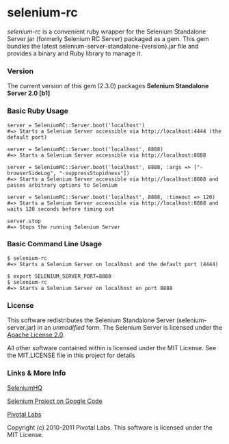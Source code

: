 # selenium-rc #

_selenium-rc_ is a convenient ruby wrapper for the Selenium Standalone Server jar (formerly Selenium RC Server) packaged as a gem. This gem bundles the latest selenium-server-standalone-{version}.jar file and provides a binary and Ruby library to manage it.

### Version ###

The current version of this gem (2.3.0) packages **Selenium Standalone Server 2.0 [b1]**

### Basic Ruby Usage ###

    server = SeleniumRC::Server.boot('localhost')
    #=> Starts a Selenium Server accessible via http://localhost:4444 (the default port)

    server = SeleniumRC::Server.boot('localhost', 8888)
    #=> Starts a Selenium Server accessible via http://localhost:8888

    server = SeleniumRC::Server.boot('localhost', 8888, :args => ["-browserSideLog", "-suppressStupidness"])
    #=> Starts a Selenium Server accessible via http://localhost:8888 and passes arbitrary options to Selenium

    server = SeleniumRC::Server.boot('localhost', 8888, :timeout => 120)
    #=> Starts a Selenium Server accessible via http://localhost:8888 and waits 120 seconds before timing out

    server.stop
    #=> Stops the running Selenium Server

### Basic Command Line Usage ###

    $ selenium-rc
    #=> Starts a Selenium Server on localhost and the default port (4444)

    $ export SELENIUM_SERVER_PORT=8888
    $ selenium-rc
    #=> Starts a Selenium Server on localhost on port 8888

### License ###
This software redistributes the Selenium Standalone Server (selenium-server.jar) in an *unmodified* form.
The Selenium Server is licensed under the [Apache License 2.0](http://www.apache.org/licenses/LICENSE-2.0).

All other software contained within is licensed under the MIT License. See the MIT.LICENSE file in this project for details

### Links & More Info ###

[SeleniumHQ](http://seleniumhq.org/)

[Selenium Project on Google Code](http://code.google.com/p/selenium/)

[Pivotal Labs](http://pivotallabs.com)

Copyright (c) 2010-2011 Pivotal Labs. This software is licensed under the MIT License.
